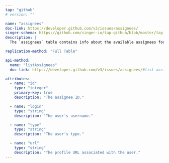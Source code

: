 ```yaml
---
tap: "github"
# version: ""

name: "assignees"
doc-link: https://developer.github.com/v3/issues/assignees/
singer-schema: https://github.com/singer-io/tap-github/blob/master/tap_github/assignees.json
description: |
  The `assignees` table contains info about the available assignees for issues in a repository.

replication-method: "Full Table"

api-method:
  name: "listAssignees"
  doc-link: https://developer.github.com/v3/issues/assignees/#list-assignees

attributes:
  - name: "id"
    type: "integer"
    primary-key: true
    description: "The assignee ID."

  - name: "login"
    type: "string"
    description: "The user's username."

  - name: "type"
    type: "string"
    description: "The user's type."

  - name: "url"
    type: "string"
    description: "The profile URL associated with the user."
---
```

